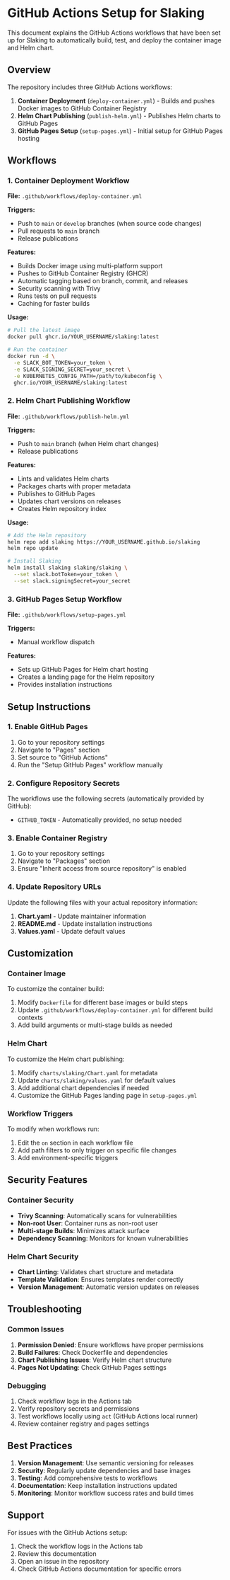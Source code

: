 # GitHub Actions Setup for Slaking

This document explains the GitHub Actions workflows that have been set up for Slaking to automatically build, test, and deploy the container image and Helm chart.

## Overview

The repository includes three GitHub Actions workflows:

1. **Container Deployment** (`deploy-container.yml`) - Builds and pushes Docker images to GitHub Container Registry
2. **Helm Chart Publishing** (`publish-helm.yml`) - Publishes Helm charts to GitHub Pages
3. **GitHub Pages Setup** (`setup-pages.yml`) - Initial setup for GitHub Pages hosting

## Workflows

### 1. Container Deployment Workflow

**File:** `.github/workflows/deploy-container.yml`

**Triggers:**
- Push to `main` or `develop` branches (when source code changes)
- Pull requests to `main` branch
- Release publications

**Features:**
- Builds Docker image using multi-platform support
- Pushes to GitHub Container Registry (GHCR)
- Automatic tagging based on branch, commit, and releases
- Security scanning with Trivy
- Runs tests on pull requests
- Caching for faster builds

**Usage:**
```bash
# Pull the latest image
docker pull ghcr.io/YOUR_USERNAME/slaking:latest

# Run the container
docker run -d \
  -e SLACK_BOT_TOKEN=your_token \
  -e SLACK_SIGNING_SECRET=your_secret \
  -e KUBERNETES_CONFIG_PATH=/path/to/kubeconfig \
  ghcr.io/YOUR_USERNAME/slaking:latest
```

### 2. Helm Chart Publishing Workflow

**File:** `.github/workflows/publish-helm.yml`

**Triggers:**
- Push to `main` branch (when Helm chart changes)
- Release publications

**Features:**
- Lints and validates Helm charts
- Packages charts with proper metadata
- Publishes to GitHub Pages
- Updates chart versions on releases
- Creates Helm repository index

**Usage:**
```bash
# Add the Helm repository
helm repo add slaking https://YOUR_USERNAME.github.io/slaking
helm repo update

# Install Slaking
helm install slaking slaking/slaking \
  --set slack.botToken=your_token \
  --set slack.signingSecret=your_secret
```

### 3. GitHub Pages Setup Workflow

**File:** `.github/workflows/setup-pages.yml`

**Triggers:**
- Manual workflow dispatch

**Features:**
- Sets up GitHub Pages for Helm chart hosting
- Creates a landing page for the Helm repository
- Provides installation instructions

## Setup Instructions

### 1. Enable GitHub Pages

1. Go to your repository settings
2. Navigate to "Pages" section
3. Set source to "GitHub Actions"
4. Run the "Setup GitHub Pages" workflow manually

### 2. Configure Repository Secrets

The workflows use the following secrets (automatically provided by GitHub):
- `GITHUB_TOKEN` - Automatically provided, no setup needed

### 3. Enable Container Registry

1. Go to your repository settings
2. Navigate to "Packages" section
3. Ensure "Inherit access from source repository" is enabled

### 4. Update Repository URLs

Update the following files with your actual repository information:

1. **Chart.yaml** - Update maintainer information
2. **README.md** - Update installation instructions
3. **Values.yaml** - Update default values

## Customization

### Container Image

To customize the container build:

1. Modify `Dockerfile` for different base images or build steps
2. Update `.github/workflows/deploy-container.yml` for different build contexts
3. Add build arguments or multi-stage builds as needed

### Helm Chart

To customize the Helm chart publishing:

1. Modify `charts/slaking/Chart.yaml` for metadata
2. Update `charts/slaking/values.yaml` for default values
3. Add additional chart dependencies if needed
4. Customize the GitHub Pages landing page in `setup-pages.yml`

### Workflow Triggers

To modify when workflows run:

1. Edit the `on` section in each workflow file
2. Add path filters to only trigger on specific file changes
3. Add environment-specific triggers

## Security Features

### Container Security

- **Trivy Scanning**: Automatically scans for vulnerabilities
- **Non-root User**: Container runs as non-root user
- **Multi-stage Builds**: Minimizes attack surface
- **Dependency Scanning**: Monitors for known vulnerabilities

### Helm Chart Security

- **Chart Linting**: Validates chart structure and metadata
- **Template Validation**: Ensures templates render correctly
- **Version Management**: Automatic version updates on releases

## Troubleshooting

### Common Issues

1. **Permission Denied**: Ensure workflows have proper permissions
2. **Build Failures**: Check Dockerfile and dependencies
3. **Chart Publishing Issues**: Verify Helm chart structure
4. **Pages Not Updating**: Check GitHub Pages settings

### Debugging

1. Check workflow logs in the Actions tab
2. Verify repository secrets and permissions
3. Test workflows locally using `act` (GitHub Actions local runner)
4. Review container registry and pages settings

## Best Practices

1. **Version Management**: Use semantic versioning for releases
2. **Security**: Regularly update dependencies and base images
3. **Testing**: Add comprehensive tests to workflows
4. **Documentation**: Keep installation instructions updated
5. **Monitoring**: Monitor workflow success rates and build times

## Support

For issues with the GitHub Actions setup:

1. Check the workflow logs in the Actions tab
2. Review this documentation
3. Open an issue in the repository
4. Check GitHub Actions documentation for specific errors 